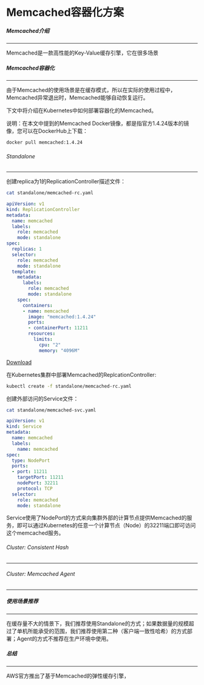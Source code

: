 Memcached容器化方案
==========================================================

##### Memcached介绍
----------------------------------------------------------

Memcached是一款高性能的Key-Value缓存引擎，它在很多场景


##### Memcached容器化
----------------------------------------------------------

由于Memcached的使用场景是在缓存模式，所以在实际的使用过程中，Memcached异常退出时，Memcached能够自动恢复运行。

下文中将介绍在Kubernetes中如何部署容器化的Memcached。

说明：在本文中提到的Memcached Docker镜像，都是指官方1.4.24版本的镜像，您可以在DockerHub上下载：

```bash
docker pull memcached:1.4.24
```

###### Standalone
----------------------------------------------------------

创建replica为1的ReplicationController描述文件：

```bash
cat standalone/memcached-rc.yaml
```

```yaml
apiVersion: v1
kind: ReplicationController
metadata:
  name: memcached
  labels:
    role: memcached
    mode: standalone
spec:
  replicas: 1
  selector:
    role: memcached
    mode: standalone
  template:
    metadata:
      labels:
        role: memcached
        mode: standalone
    spec:
      containers:
      - name: memcached
        image: "memcached:1.4.24"
        ports:
        - containerPort: 11211
        resources:
          limits:
            cpu: "2"
            memory: "4096M"
```
[Download](standalone/memcached-rc.yaml)

在Kubernetes集群中部署Memcached的ReplcationController:

```bash
kubectl create -f standalone/memcached-rc.yaml
```

创建外部访问的Service文件：

```bash
cat standalone/memcached-svc.yaml
```

```yaml
apiVersion: v1
kind: Service
metadata:
  name: memcached
  labels:
    name: memcached
spec:
  type: NodePort
  ports:
  - port: 11211
    targetPort: 11211
    nodePort: 32211
    protocol: TCP
  selector:
    role: memcached
    mode: standalone
```

Service使用了NodePort的方式来向集群外部的计算节点提供Memcached的服务，即可以通过Kubernetes的任意一个计算节点（Node）的32211端口即可访问这个memcached服务。


###### Cluster: Consistent Hash
----------------------------------------------------------

###### Cluster: Memcached Agent
----------------------------------------------------------

##### 使用场景推荐
----------------------------------------------------------

在缓存量不大的情景下，我们推荐使用Standalone的方式；如果数据量的规模超过了单机所能承受的范围，我们推荐使用第二种（客户端一致性哈希）的方式部署；Agent的方式不推荐在生产环境中使用。

##### 总结
----------------------------------------------------------

AWS官方推出了基于Memcached的弹性缓存引擎，
